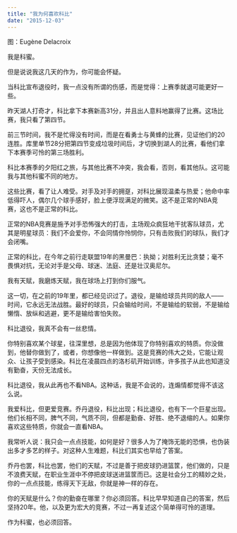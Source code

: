 ```yaml
---
title: "我为何喜欢科比"
date: "2015-12-03"
---
```


图：Eugène Delacroix

我是科蜜。

但是说说我这几天的作为，你可能会怀疑。

当科比宣布退役时，我一点没有所谓的伤感，而是觉得：上赛季就退可能更好一些。

昨天湖人打奇才，科比拿下本赛新高31分，并且出人意料地赢得了比赛。这场比赛，我只看了第四节。

前三节时间，我不是忙得没有时间，而是在看勇士与黄蜂的比赛，见证他们的20连胜。库里单节28分把第四节变成垃圾时间后，才切换到湖人的比赛，看他们拿下本赛季可怜的第三场胜利。

科比本赛季的夕阳红之旅，与其他比赛不冲突，我会看，否则，看其他队。这可能我与其他科蜜不同的地方。

这些比赛，看了让人难受。对手及对手的拥趸，对科比展现温柔与热爱；他命中率低得吓人，偶尔几个球手感好，脸上便浮现满足的微笑。这不是正常的NBA竞赛，这也不是正常的科比。

正常的NBA竞赛是施予对手恐怖强大的打击，主场观众疯狂地干扰客队球员，尤其是明星球员：我们不会爱你，不会同情你怜悯你，只有击败我们的球队，我们才会闭嘴。

正常的科比，在今年之前行走联盟19年的黑曼巴：执拗；对胜利无比贪婪；毫不畏惧对抗，无论对手是父母、球迷、法庭、还是壮汉奥尼尔。

我有天赋，我磨炼天赋，我在球场上打到你们服气。  

这一切，在之前的19年里，都已经见识过了。退役，是输给球员共同的敌人——时间，它永远无法战胜。最好的球员，只会输给时间，不是输给的软弱，不是输给懒惰、放纵和逃避，更不是输给害怕失败。

科比退役，我真不会有一丝悲情。

你特别喜欢某个球星，往深里想，总是因为他体现了你特别喜欢的特质。你没做到，他替你做到了，或者，你想像他一样做到。这是竞赛的伟大之处，它能让观众、让孩子受到感染。科比在凌晨四点的洛杉矶开始训练，许多孩子从此也知道没有勤奋，天份无法成长。

科比退役，我从此再也不看NBA。这种话，我是不会说的，连煽情都觉得不该这么说。  

我爱科比，但更爱竞赛。乔丹退役，科比出现；科比退役，也有下一个巨星出现。他们长相不同，脾气不同，气质不同，但都是勤奋、好胜、绝不退缩的人。如果你喜欢这些特质，你就会一直看NBA。

我常听人说：我只会一点点技能，如何是好？很多人为了掩饰无能的恐惧，也伪装出多才多艺的样子。对这种人生难题，科比们其实也早给了答案。

乔丹也罢，科比也罢，他们的天赋，不过是善于把皮球扔进篮筐，他们做的，只是不浪费天赋，在职业生涯中不停把皮球送进篮筐而已。这是社会分工的精妙之处，你的一点点技能，练得天下无敌，你就是神一样的存在。

你的天赋是什么？你的勤奋在哪里？你必须回答。科比早早知道自己的答案，然后坚持20年。他，以及更为宏大的竞赛，不过一再复述这个简单得可怜的道理。

作为科蜜，也必须回答。

